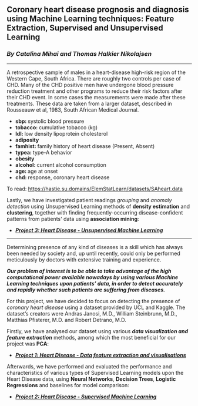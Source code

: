 ## Coronary heart disease prognosis and diagnosis using Machine Learning techniques: Feature Extraction, Supervised and Unsupervised Learning
### _By Catalina Mihai and Thomas Halkier Nikolajsen_
---
A retrospective sample of males in a heart-disease high-risk region
of the Western Cape, South Africa. There are roughly two controls per
case of CHD. Many of the CHD positive men have undergone blood
pressure reduction treatment and other programs to reduce their risk
factors after their CHD event. In some cases the measurements were
made after these treatments. These data are taken from a larger
dataset, described in  Rousseauw et al, 1983, South African Medical
Journal. 
<ul>
  <li><b> sbp: </b> systolic blood pressure 
  <li><b> tobacco: </b> cumulative tobacco (kg)
  <li><b> ldl: </b> low density lipoprotein cholesterol
  <li><b>adiposity</b> 
  <li><b> famhist: </b> family history of heart disease (Present, Absent)
  <li><b> typea: </b> type-A behavior
  <li><b> obesity </b>
  <li><b> alcohol: </b> current alcohol consumption
  <li><b> age: </b> age at onset
  <li><b> chd: </b> response, coronary heart disease
</ul>

To read: https://hastie.su.domains/ElemStatLearn/datasets/SAheart.data

Lastly, we have investigated patient readings _grouping_ and _anomaly detection_ using Unsupervised Learning methods of __density estimation__ and __clustering__, together with finding frequently-occurring disease-confident patterns from patients' data using __association mining__:

* **_[Project 3: Heart Disease - Unsupervised Machine Learning](https://github.com/seby-sbirna/DTU-Introduction-to-Machine-Learning-and-Data-Mining-Capstone-Project/tree/master/Project%203%20-%20UCL%20Heart%20Disease%20-%20Unsupervised%20Machine%20Learning)_**
---




Determining presence of any kind of diseases is a skill which has always been needed by society and, up until recently, could only be performed meticulously by doctors with extensive training and experience. 

**_Our problem of interest is to be able to take advantage of the high computational power available nowadays by using various Machine Learning techniques upon patients’ data, in order to detect accurately and rapidly whether such patients are suffering from diseases._**

For this project, we have decided to focus on detecting the presence of _coronary heart disease_ using a dataset provided by UCL and Kaggle. The dataset’s creators were Andras Janosi, M.D., William Steinbrunn, M.D., Matthias Pfisterer, M.D. and Robert Detrano, M.D. 

Firstly, we have analysed our dataset using various _**data visualization and feature extraction**_ methods, among which the most beneficial for our project was __PCA__: 

* **_[Project 1: Heart Disease - Data feature extraction and visualisations](https://github.com/seby-sbirna/DTU-Introduction-to-Machine-Learning-and-Data-Mining-Capstone-Project/tree/master/Project%201%20-%20UCL%20Heart%20Disease%20-%20Analysis%20and%20Visualization%20(PCA))_**

Afterwards, we have performed and evaluated the performance and characteristics of various types of Supervised Learning models upon the Heart Disease data, using __Neural Networks__, __Decision Trees__, __Logistic Regressions__ and baselines for model comparison:

* **_[Project 2: Heart Disease - Supervised Machine Learning](https://github.com/seby-sbirna/DTU-Introduction-to-Machine-Learning-and-Data-Mining-Capstone-Project/tree/master/Project%202%20-%20UCL%20Heart%20Disease%20-%20Supervised%20Machine%20Learning)_**



